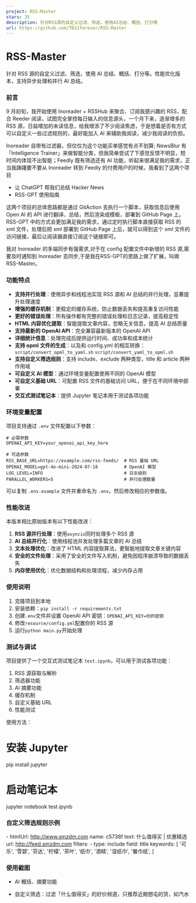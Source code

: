 ```yaml
---
project: RSS-Master
stars: 35
description: 针对RSS源的自定义过滤、筛选，使用AI总结、概括、打分等
url: https://github.com/TD21forever/RSS-Master
---
```


RSS-Master
==========

针对 RSS 源的自定义过滤、筛选，使用 AI 总结、概括、打分等。性能优化版本，支持异步处理和并行 AI 总结。

### 前言

9 月初旬，我开始使用 Inoreader + RSSHub 来聚合、订阅我感兴趣的 RSS，配合 Reeder 阅读，试图完全掌控每日输入的信息源头，一个月下来，逐渐增多的 RSS 源，日益增加的未读信息，给我增添了不少阅读焦虑，于是想着是否有方式可以自定义一些过滤规则的，最好能加入 AI 来辅助我阅读，减少我阅读的负担。

Inoreader 自带有过滤器，但仅仅为这个功能买单感觉有点不划算; NewsBlur 有「Intelligence Trainer」来做智能分类，但我简单尝试了下感觉反馈不明显，短时间内体现不出智能；Feedly 既有筛选还有 AI 功能，听起来很满足我的需求，正当我踌躇要不要从 Inoreader 转到 Feedly 的付费用户的时候，我看到了这两个项目

-   让 ChatGPT 帮我们总结 Hacker News
-   RSS-GPT 使用指南

这两个项目的总体思路都是通过 GitAction 去执行一个脚本，获取信息后使用 Open AI 的 API 进行翻译、总结，然后渲染成模板，部署到 GitHub Page 上。RSS-GPT 中的方式会更加满足我的需求，通过定时执行脚本直接获取 RSS 的 xml 文件，处理后把 xml 部署到 GitHub Page 上后，就可以得到这个 xml 文件的访问链接，最后让阅读器直接订阅这个链接即可。

我对 Inoreader 的多端同步有强需求,对于在 config 配置文件中新增的 RSS 源,需要及时通知到 Inoreader 去同步,于是我在RSS-GPT的思路上做了扩展，叫做 RSS-Master。

### 功能特点

-   **支持并行处理**：使用异步和线程池实现 RSS 源和 AI 总结的并行处理，显著提升处理速度
-   **增强的缓存机制**：更稳定的缓存系统，防止数据丢失和提高重复访问性能
-   **更好的错误处理**：所有操作都有完整的错误处理和日志记录，提高稳定性
-   **HTML 内容优化提取**：智能提取文章内容，忽略无关信息，提高 AI 总结质量
-   **支持最新的 OpenAI API**：完全兼容最新版本的 OpenAI API
-   **详细统计信息**：处理完成后提供运行时间、成功率和成本统计
-   **支持 opml 文件的生成**：以及和 config.yml 的相互转换：`script/convert_opml_to_yaml.sh` `script/convert_yaml_to_opml.sh`
-   **支持自定义筛选规则**：支持 include、exclude 两种类型，title 和 article 两种作用域
-   **可自定义 AI 模型**：通过环境变量配置使用不同的 OpenAI 模型
-   **可自定义基础 URL**：可配置 RSS 文件的基础访问 URL，便于在不同环境中部署
-   **交互式测试笔记本**：提供 Jupyter 笔记本用于测试各项功能

### 环境变量配置

项目支持通过 `.env` 文件配置以下参数：

```
# 必需参数
OPENAI_API_KEY=your_openai_api_key_here

# 可选参数
RSS_BASE_URL=https://example.com/rss-feeds/  # RSS 基础 URL
OPENAI_MODEL=gpt-4o-mini-2024-07-18          # OpenAI 模型
LOG_LEVEL=INFO                               # 日志级别
PARALLEL_WORKERS=5                           # 并行处理数量
```

可以复制 `.env.example` 文件并重命名为 `.env`，然后修改相应的参数值。

### 性能改进

本版本相比原始版本有以下性能改进：

1.  **RSS 源并行处理**：使用`asyncio`同时处理多个 RSS 源
2.  **AI 总结并行化**：使用线程池并发处理多篇文章的 AI 总结
3.  **文本处理优化**：改进了 HTML 内容提取算法，更智能地提取文章关键内容
4.  **安全的文件处理**：采用了安全的文件写入机制，避免因程序崩溃导致的数据丢失
5.  **内存使用优化**：优化数据结构和处理流程，减少内存占用

### 使用说明

1.  克隆项目到本地
2.  安装依赖：`pip install -r requirements.txt`
3.  创建`.env`文件并设置 OpenAI API 密钥：`OPENAI_API_KEY=你的密钥`
4.  修改`resource/config.yml`配置你的 RSS 源
5.  运行`python main.py`开始处理

### 测试与调试

项目提供了一个交互式测试笔记本 `test.ipynb`，可以用于测试各项功能：

1.  RSS 源获取与解析
2.  筛选器功能
3.  AI 摘要功能
4.  缓存机制
5.  自定义基础 URL
6.  性能测试

使用方法：

# 安装 Jupyter
pip install jupyter

# 启动笔记本
jupyter notebook test.ipynb

### 自定义筛选规则示例

\- htmlUrl: http://www.smzdm.com
  name: c5738f
  text: 什么值得买 | 优惠精选
  url: http://feed.smzdm.com
  filters:
    - type: include
      field: title
      keywords:
        \[
          '可乐',
          '雪碧',
          '芬达',
          '柠檬',
          '茶叶',
          '纸巾',
          '酒精',
          '湿纸巾',
          '餐巾纸',
        \]

### 使用截图

-   AI 概括、摘要功能

-   自定义筛选：过滤「什么值得买」的好价频道，只推荐近期想屯的货，如汽水
